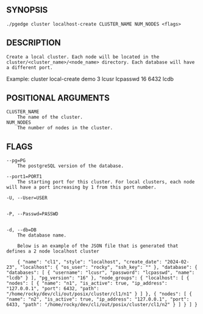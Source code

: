 ## SYNOPSIS
    ./pgedge cluster localhost-create CLUSTER_NAME NUM_NODES <flags>
 
## DESCRIPTION
    Create a local cluster. Each node will be located in the cluster/<cluster_name>/<node_name> directory. Each database will have a different port. 

Example: cluster local-create demo 3 lcusr lcpasswd 16 6432 lcdb
 
## POSITIONAL ARGUMENTS
    CLUSTER_NAME
        The name of the cluster.
    NUM_NODES
        The number of nodes in the cluster.
 
## FLAGS
    --pg=PG
        The postgreSQL version of the database.
    
    --port1=PORT1
        The starting port for this cluster. For local clusters, each node will have a port increasing by 1 from this port number.
    
    -U, --User=USER
    
    
    -P, --Passwd=PASSWD
    
    
    -d, --db=DB
        The database name.
    
        Below is an example of the JSON file that is generated that defines a 2 node localhost cluster
    
        { "name": "cl1", "style": "localhost", "create_date": "2024-02-23", "localhost": { "os_user": "rocky", "ssh_key": "" }, "database": { "databases": [ { "username": "lcusr", "password": "lcpasswd", "name": "lcdb" } ], "pg_version": "16" }, "node_groups": { "localhost": [ { "nodes": [ { "name": "n1", "is_active": true, "ip_address": "127.0.0.1", "port": 6432, "path": "/home/rocky/dev/cli/out/posix/cluster/cl1/n1" } ] }, { "nodes": [ { "name": "n2", "is_active": true, "ip_address": "127.0.0.1", "port": 6433, "path": "/home/rocky/dev/cli/out/posix/cluster/cl1/n2" } ] } ] }
    

